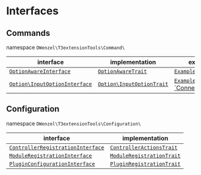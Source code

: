 Interfaces
==========

## Commands 
namespace `DWenzel\T3extensionTools\Command\`

| interface                                                            | implementation                         | example  |
|----------------------------------------------------------------------|----------------------------------------|-------------|
| [`OptionAwareInterface`][OptionAwareInterface]                       |[`OptionAwareTrait`][OptionAwareTrait]  | [`ExampleCommand`][ExampleCommand]            |
| [`Option\InputOptionInterface`][InputOptionInterface]            |[`Option\InputOptionTrait`][InputOptionTrait] | [`ExampleOption`][ExampleOption], [`ConnectionOption][ConnectionOption] |


## Configuration
namespace `DWenzel\T3extensionTools\Configuration\`

| interface                                                            | implementation                                        |
|----------------------------------------------------------------------|-------------------------------------------------------|
|[`ControllerRegistrationInterface`][ControllerRegistrationInterface]  | [`ControllerActionsTrait`][ControllerActionsTrait]    |
|[`ModuleRegistrationInterface`][ModuleRegistrationInterface]          | [`ModuleRegistrationTrait`][ModuleRegistrationTrait]  |
|[`PluginConfigurationInterface`][PluginConfigurationInterface]        | [`PluginRegistrationTrait`][PluginConfigurationTrait] |

[OptionAwareInterface]:../Classes/Command/OptionAwareInterface.php
[OptionAwareTrait]: ../Classes/Traits/Command/OptionAwareTrait.php
[InputOptionInterface]: ../Classes/Command/Option/InputOptionInterface.php
[InputOptionTrait]: ../Classes/Traits/Command/Option/InputOptionTrait.php`
[ConnectionOption]: ../Classes/Command/Option/ConnectionOption.php
[ControllerRegistrationInterface]: ../Classes/Configuration/ControllerRegistrationInterface.php
[ControllerActionsTrait]: ../Classes/Configuration/ControllerActionsTrait.php
[ExampleCommand]: ../Classes/Command/ExampleCommand.php
[ExampleOption]: ../Classes/Command/Option/ExampleOption.php
[ModuleRegistrationInterface]: ../Classes/Configuration/ModuleRegistrationInterface.php
[ModuleRegistrationTrait]: ../Classes/Configuration/ModuleRegistrationTrait.php
[PluginConfigurationInterface]: ../Classes/Configuration/PluginConfigurationInterface.php
[PluginConfigurationTrait]: ../Classes/Configuration/PluginConfigurationTrait.php
